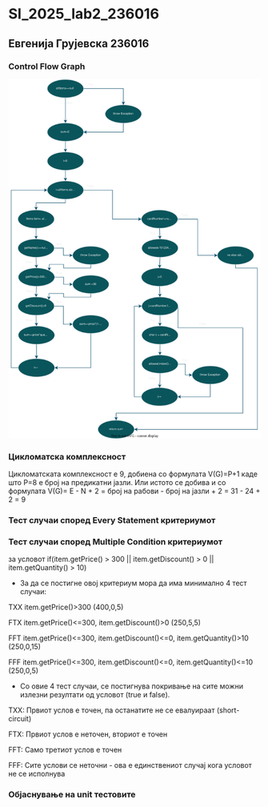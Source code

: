 # SI_2025_lab2_236016

## Евгенија Грујевска 236016


### Control Flow Graph

![CFG](cfg/cfg1.svg)

### Цикломатска комплексност
Цикломатската комплексност е 9, добиена со формулата V(G)=P+1 каде што P=8 е број на предикатни јазли.
Или истото се добива и со формулата V(G)= E - N + 2 = број на рабови - број на јазли + 2 = 31 - 24 + 2 = 9

### Тест случаи според Every Statement критериумот

### Тест случаи според Multiple Condition критериумот
за условот if(item.getPrice() > 300 || item.getDiscount() > 0 || item.getQuantity() > 10)

- За да се постигне овој критериум мора да има минимално 4 тест случаи:

TXX	item.getPrice()>300							(400,0,5)

FTX	item.getPrice()<=300, item.getDiscount()>0				(250,5,5)

FFT	item.getPrice()<=300, item.getDiscount()<=0, item.getQuantity()>10	(250,0,15)

FFF	item.getPrice()<=300, item.getDiscount()<=0, item.getQuantity()<=10	(250,0,5)


- Со овие 4 тест случаи, се постигнува покривање на сите можни излезни резултати од условот (true и false).

TXX: Првиот услов е точен, па останатите не се евалуираат (short-circuit)

FTX: Првиот услов е неточен, вториот е точен

FFT: Само третиот услов е точен

FFF: Сите услови се неточни - ова е единствениот случај кога условот не се исполнува


### Објаснување на unit тестовите
